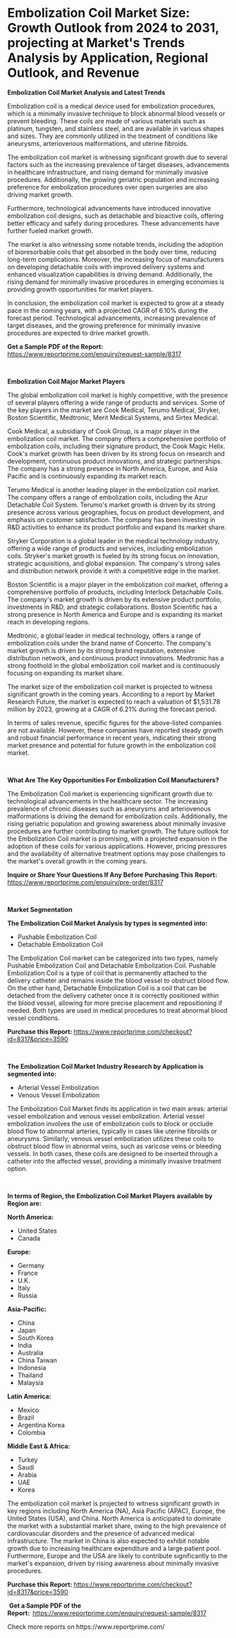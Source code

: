 <p><h1>Embolization Coil Market Size: Growth Outlook from 2024 to 2031, projecting at Market's Trends Analysis by Application, Regional Outlook, and Revenue</h1></p><p><strong>Embolization Coil Market Analysis and Latest Trends</strong></p>
<p><p>Embolization coil is a medical device used for embolization procedures, which is a minimally invasive technique to block abnormal blood vessels or prevent bleeding. These coils are made of various materials such as platinum, tungsten, and stainless steel, and are available in various shapes and sizes. They are commonly utilized in the treatment of conditions like aneurysms, arteriovenous malformations, and uterine fibroids.</p><p>The embolization coil market is witnessing significant growth due to several factors such as the increasing prevalence of target diseases, advancements in healthcare infrastructure, and rising demand for minimally invasive procedures. Additionally, the growing geriatric population and increasing preference for embolization procedures over open surgeries are also driving market growth.</p><p>Furthermore, technological advancements have introduced innovative embolization coil designs, such as detachable and bioactive coils, offering better efficacy and safety during procedures. These advancements have further fueled market growth.</p><p>The market is also witnessing some notable trends, including the adoption of bioresorbable coils that get absorbed in the body over time, reducing long-term complications. Moreover, the increasing focus of manufacturers on developing detachable coils with improved delivery systems and enhanced visualization capabilities is driving demand. Additionally, the rising demand for minimally invasive procedures in emerging economies is providing growth opportunities for market players.</p><p>In conclusion, the embolization coil market is expected to grow at a steady pace in the coming years, with a projected CAGR of 6.10% during the forecast period. Technological advancements, increasing prevalence of target diseases, and the growing preference for minimally invasive procedures are expected to drive market growth.</p></p>
<p><strong>Get a Sample PDF of the Report:&nbsp;</strong> <a href="https://www.reportprime.com/enquiry/request-sample/8317">https://www.reportprime.com/enquiry/request-sample/8317</a></p>
<p>&nbsp;</p>
<p><strong>Embolization Coil Major Market Players</strong></p>
<p><p>The global embolization coil market is highly competitive, with the presence of several players offering a wide range of products and services. Some of the key players in the market are Cook Medical, Terumo Medical, Stryker, Boston Scientific, Medtronic, Merit Medical Systems, and Sirtex Medical.</p><p>Cook Medical, a subsidiary of Cook Group, is a major player in the embolization coil market. The company offers a comprehensive portfolio of embolization coils, including their signature product, the Cook Magic Helix. Cook's market growth has been driven by its strong focus on research and development, continuous product innovations, and strategic partnerships. The company has a strong presence in North America, Europe, and Asia Pacific and is continuously expanding its market reach.</p><p>Terumo Medical is another leading player in the embolization coil market. The company offers a range of embolization coils, including the Azur Detachable Coil System. Terumo's market growth is driven by its strong presence across various geographies, focus on product development, and emphasis on customer satisfaction. The company has been investing in R&D activities to enhance its product portfolio and expand its market share.</p><p>Stryker Corporation is a global leader in the medical technology industry, offering a wide range of products and services, including embolization coils. Stryker's market growth is fueled by its strong focus on innovation, strategic acquisitions, and global expansion. The company's strong sales and distribution network provide it with a competitive edge in the market.</p><p>Boston Scientific is a major player in the embolization coil market, offering a comprehensive portfolio of products, including Interlock Detachable Coils. The company's market growth is driven by its extensive product portfolio, investments in R&D, and strategic collaborations. Boston Scientific has a strong presence in North America and Europe and is expanding its market reach in developing regions.</p><p>Medtronic, a global leader in medical technology, offers a range of embolization coils under the brand name of Concerto. The company's market growth is driven by its strong brand reputation, extensive distribution network, and continuous product innovations. Medtronic has a strong foothold in the global embolization coil market and is continuously focusing on expanding its market share.</p><p>The market size of the embolization coil market is projected to witness significant growth in the coming years. According to a report by Market Research Future, the market is expected to reach a valuation of $1,531.78 million by 2023, growing at a CAGR of 6.21% during the forecast period.</p><p>In terms of sales revenue, specific figures for the above-listed companies are not available. However, these companies have reported steady growth and robust financial performance in recent years, indicating their strong market presence and potential for future growth in the embolization coil market.</p></p>
<p>&nbsp;</p>
<p><strong>What Are The Key Opportunities For Embolization Coil Manufacturers?</strong></p>
<p><p>The Embolization Coil market is experiencing significant growth due to technological advancements in the healthcare sector. The increasing prevalence of chronic diseases such as aneurysms and arteriovenous malformations is driving the demand for embolization coils. Additionally, the rising geriatric population and growing awareness about minimally invasive procedures are further contributing to market growth. The future outlook for the Embolization Coil market is promising, with a projected expansion in the adoption of these coils for various applications. However, pricing pressures and the availability of alternative treatment options may pose challenges to the market's overall growth in the coming years.</p></p>
<p><strong>Inquire or Share Your Questions If Any Before Purchasing This Report:</strong> <a href="https://www.reportprime.com/enquiry/pre-order/8317">https://www.reportprime.com/enquiry/pre-order/8317</a></p>
<p>&nbsp;</p>
<p><strong>Market Segmentation</strong></p>
<p><strong>The Embolization Coil Market Analysis by types is segmented into:</strong></p>
<p><ul><li>Pushable Embolization Coil</li><li>Detachable Embolization Coil</li></ul></p>
<p><p>The Embolization Coil market can be categorized into two types, namely Pushable Embolization Coil and Detachable Embolization Coil. Pushable Embolization Coil is a type of coil that is permanently attached to the delivery catheter and remains inside the blood vessel to obstruct blood flow. On the other hand, Detachable Embolization Coil is a coil that can be detached from the delivery catheter once it is correctly positioned within the blood vessel, allowing for more precise placement and repositioning if needed. Both types are used in medical procedures to treat abnormal blood vessel conditions.</p></p>
<p><strong>Purchase this Report:&nbsp;</strong><a href="https://www.reportprime.com/checkout?id=8317&price=3590">https://www.reportprime.com/checkout?id=8317&price=3590</a></p>
<p>&nbsp;</p>
<p><strong>The Embolization Coil Market Industry Research by Application is segmented into:</strong></p>
<p><ul><li>Arterial Vessel Embolization</li><li>Venous Vessel Embolization</li></ul></p>
<p><p>The Embolization Coil Market finds its application in two main areas: arterial vessel embolization and venous vessel embolization. Arterial vessel embolization involves the use of embolization coils to block or occlude blood flow to abnormal arteries, typically in cases like uterine fibroids or aneurysms. Similarly, venous vessel embolization utilizes these coils to obstruct blood flow in abnormal veins, such as varicose veins or bleeding vessels. In both cases, these coils are designed to be inserted through a catheter into the affected vessel, providing a minimally invasive treatment option.</p></p>
<p>&nbsp;</p>
<p><strong>In terms of Region, the Embolization Coil Market Players available by Region are:</strong></p>
<p>
    <p> <strong> North America: </strong>
        <ul>
            <li>United States</li>
            <li>Canada</li>
        </ul>
        </p> 
    <p> <strong> Europe: </strong>
        <ul>
            <li>Germany</li>
            <li>France</li>
            <li>U.K.</li>
            <li>Italy</li>
            <li>Russia</li>
        </ul>
        </p> 
    <p> <strong> Asia-Pacific: </strong>
        <ul>
            <li>China</li>
            <li>Japan</li>
            <li>South Korea</li>
            <li>India</li>
            <li>Australia</li>
            <li>China Taiwan</li>
            <li>Indonesia</li>
            <li>Thailand</li>
            <li>Malaysia</li>
        </ul>
        </p> 
    <p> <strong> Latin America: </strong>
        <ul>
            <li>Mexico</li>
            <li>Brazil</li>
            <li>Argentina Korea</li>
            <li>Colombia</li>
        </ul>
        </p> 
    <p> <strong> Middle East & Africa: </strong>
        <ul>
            <li>Turkey</li>
            <li>Saudi</li>
            <li>Arabia</li>
            <li>UAE</li>
            <li>Korea</li>
        </ul>
    </p>
    </p>
<p><p>The embolization coil market is projected to witness significant growth in key regions including North America (NA), Asia Pacific (APAC), Europe, the United States (USA), and China. North America is anticipated to dominate the market with a substantial market share, owing to the high prevalence of cardiovascular disorders and the presence of advanced medical infrastructure. The market in China is also expected to exhibit notable growth due to increasing healthcare expenditure and a large patient pool. Furthermore, Europe and the USA are likely to contribute significantly to the market's expansion, driven by rising awareness about minimally invasive procedures.</p></p>
<p><strong>Purchase this Report: </strong><a href="https://www.reportprime.com/checkout?id=8317&price=3590">https://www.reportprime.com/checkout?id=8317&price=3590</a></p>
<p>&nbsp;<strong>Get a Sample PDF of the Report:&nbsp;&nbsp;</strong><a href="https://www.reportprime.com/enquiry/request-sample/8317">https://www.reportprime.com/enquiry/request-sample/8317</a></p>
<p><strong></strong></p>
<p>Check more reports on https://www.reportprime.com/</p>
